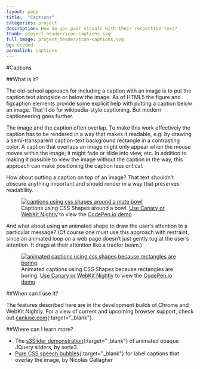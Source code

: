 ```yaml
---
layout: page
title:  "Captions"
categories: project
description: How do you pair visuals with their respective text?
thumb: project_header/icon-captions.svg
full_image: project_header/icon-captions.svg
bg: eceded
permalink: captions
---
```

#Captions

##What is it?

The old-school approach for including a caption with an image is to put the caption text alongside or below the image. As of HTML5 the figure and figcaption elements provide some explicit help with putting a caption below an image. That'll do for wikipedia-style captioning. But modern captioneering goes further.

The image and the caption often overlap. To make this work effectively the caption has to be rendered in a way that makes it readable, e.g. by drawing a semi-transparent caption-text background rectangle in a contrasting color. A caption that overlaps an image might only appear when the mouse moves within the image; it might fade or slide into view, etc. In addition to making it possible to view the image without the caption in the way, this approach can make positioning the caption less critical.

How about putting a caption on top of an image? That text shouldn’t obscure anything important and should render in a way that preserves readability.

<figure>
  <a href="{{site.baseurl}}/img/captionshapesmate.jpg">
    <img src="{{site.baseurl}}/img/captionshapesmate.jpg" alt="captions using css shapes around a mate bowl">
  </a>
  <figcaption>Captions using CSS Shapes around a bowl. <a href="{{site.baseurl}}/enable/">Use Canary or WebKit Nightly</a> to view the <a href="http://codepen.io/adobe/pen/yoEvB">CodePen.io demo</a></figcaption>
</figure>

And what about using an animated shape to draw the user’s attention to a particular message? (Of course one must use this approach with restraint, since an animated loop on a web page doesn’t just gently tug at the user’s attention. It drags at their attention like a tractor beam.)

<figure>
  <a href="{{site.baseurl}}/img/captionshapesboring.png">
    <img src="{{site.baseurl}}/img/blendmodes.png" alt="animated captions using css shapes because rectangles are boring">
  </a>
  <figcaption>Animated captions using CSS Shapes because rectangles are boring. <a href="{{site.baseurl}}/enable/">Use Canary or WebKit Nightly</a> to view the <a href="http://codepen.io/adobe/pen/sGvLE">CodePen.io demo</a></figcaption>
</figure>

##When can I use it?

The features described here are in the development builds of Chrome and WebKit Nightly. For a view of current and upcoming browser support, check out [caniuse.com](http://caniuse.com/#search=shapes){:target="_blank"}.

##Where can I learn more?

* The [s3Slider demonstration](http://www.serie3.info/s3slider/demonstration.html){:target="_blank"} of animated opaque JQuery sliders, by serie3.
* [Pure CSS speech bubbles](http://nicolasgallagher.com/pure-css-speech-bubbles/){:target="_blank"} for label captions that overlay the image, by Nicolas Gallagher

